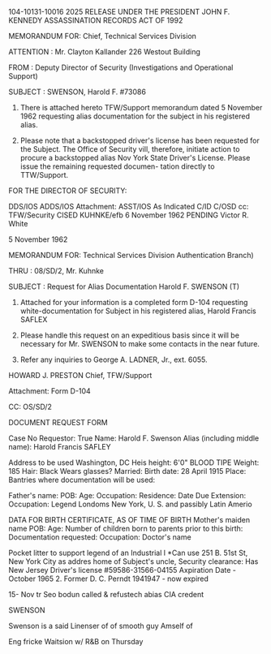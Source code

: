 104-10131-10016
2025 RELEASE UNDER THE PRESIDENT JOHN F. KENNEDY ASSASSINATION RECORDS ACT OF 1992

MEMORANDUM FOR: Chief, Technical Services Division

ATTENTION : Mr. Clayton Kallander
226 Westout Building

FROM : Deputy Director of Security (Investigations
and Operational Support)

SUBJECT : SWENSON, Harold F.
#73086

1. There is attached hereto TFW/Support memorandum dated 5
November 1962 requesting alias documentation for the subject in
his registered alias.

2. Please note that a backstopped driver's license has been
requested for the Subject. The Office of Security vill, therefore,
initiate action to procure a backstopped alias Nov York State
Driver's License. Please issue the remaining requested documen-
tation directly to TTW/Support.

FOR THE DIRECTOR OF SECURITY:

DDS/IOS
ADDS/IOS
Attachment:
ASST/IOS As Indicated
C/ID
C/OSD cc: TFW/Security
CISED
KUHNKE/efb
6 November 1962
PENDING
Victor R. White

5 November 1962

MEMORANDUM FOR: Technical Services Division
Authentication Branch)

THRU : 08/SD/2, Mr. Kuhnke

SUBJECT : Request for Alias Documentation
Harold F. SWENSON (T)

1. Attached for your information is a completed form D-104
requesting white-documentation for Subject in his registered alias,
Harold Francis SAFLEX

2. Please handle this request on an expeditious basis since
it will be necessary for Mr. SWENSON to make some contacts in the
near future.

3. Refer any inquiries to George A. LADNER, Jr., ext. 6055.

HOWARD J. PRESTON
Chief, TFW/Support

Attachment:
Form D-104

CC: OS/SD/2

DOCUMENT REQUEST FORM

Case No
Requestor:
True Name: Harold F. Swenson
Alias (including middle name): Harold Francis SAFLEY

Address to be used Washington, DC
Heis height: 6'0"
BLOOD TIPE
Weight: 185
Hair: Black
Wears glasses? Married:
Birth date: 28 April 1915 Place:
Bantries where documentation will be used:

Father's name:
POB:
Age:
Occupation:
Residence:
Date Due
Extension:
Occupation: Legend Londoms
New York,
U. S. and passibly Latin Amerio

DATA FOR BIRTH CERTIFICATE, AS OF TIME OF BIRTH
Mother's maiden name
POB:
Age:
Number of children born to parents prior to this birth:
Documentation requested:
Occupation:
Doctor's name

Pocket litter to support legend of an Industrial l
*Can use 251 B. 51st St, New York City as addres
home of Subject's uncle,
Security clearance:
Has New Jersey Driver's license #59586-31566-04155
Axpiration Date - October 1965
2. Former D. C. Perndt 1941947 - now expired

15- Nov tr
Seo bodun called & refustech
abias CIA credent

SWENSON

Swenson is a
said Linenser of of
smooth guy
Amself of

Eng
fricke
Waitsion
w/ R&B
on Thursday
